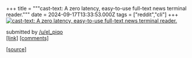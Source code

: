 +++
title = """cast-text: A zero latency, easy-to-use full-text news terminal reader."""
date = 2024-09-17T13:33:53.000Z
tags = ["reddit","cli"]
+++
[![cast-text: A zero latency, easy-to-use full-text news terminal reader.](https://external-preview.redd.it/WQsPSlsM65TQIrRdaIKzoeQOhpn6ItYst9cGTkDR-sQ.jpg?width=640&crop=smart&auto=webp&s=f7f3463a1a8f891988f0d6d9841ef83e4b825280 "cast-text: A zero latency, easy-to-use full-text news terminal reader.")](https://www.reddit.com/r/commandline/comments/1fize98/casttext_a_zero_latency_easytouse_fulltext_news/)

submitted by [/u/el\_piqo](https://www.reddit.com/user/el_piqo)  
[\[link\]](https://github.com/piqoni/cast-text/) [\[comments\]](https://www.reddit.com/r/commandline/comments/1fize98/casttext_a_zero_latency_easytouse_fulltext_news/)

[[source]](https://www.reddit.com/r/commandline/comments/1fize98/casttext_a_zero_latency_easytouse_fulltext_news/)
